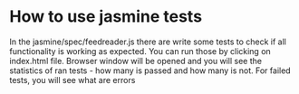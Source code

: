# How to use jasmine tests

In the jasmine/spec/feedreader.js there are write some tests to check if all functionality is working as expected.
You can run those by clicking on index.html file. 
Browser window will be opened and you will see the statistics of ran tests - how many is passed and how many is not.
For failed tests, you will see what are errors


